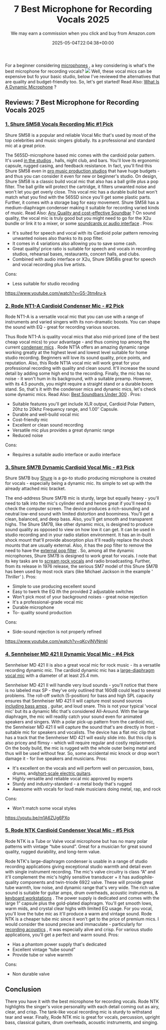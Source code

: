﻿---
author: We may earn a commission when you click and buy from Amazon.com
layout: post
title: 7 Best Microphone for Recording Vocals 2025
date: '2025-05-04T22:04:38+00:00'
categories:
- Mics
tags: []
slug: /best-microphone-for-recording-vocals/
lastmod: 2025-05-07T12:21:24+03:00
---

For a beginner considering
[microphones](https://pestpolicy.com/best-microphone-for-vocals-live-performance/)
, a key considering is what's the best microphone for recording vocals?
![](/assets/img/12/Pest-Control.jpg)
Well, these vocal mics can be expensive but fo your basic studio, below I've reviewed the alternatives that are quality and budget-friendly too.
So, let's get started! Read Also:
[What Is A Dynamic Microphone](https://pestpolicy.com/what-is-a-dynamic-microphone/)
?
## Reviews: 7 Best Microphone for Recording Vocals 2025
### [1. Shure SM58 Vocals Recording Mic #1 Pick](https://www.amazon.com/dp/B000CZ0R42/?tag=p-policy-20)
Shure SM58 is a popular and reliable Vocal Mic that's used by most of the top celebrities and music singers globally. Its a professional and standard mic at a great price.

The 565SD-microphone based mic comes with the cardioid polar pattern. It's used
[in the studios](https://pestpolicy.com/best-laptops-for-fl-studio/)
, halls, night club, and bars. You'll love its ergonomic capsule, rugged casing, and feedback resistance.
In fact, you'll find this Shure SM58 even in
[pro music production studios](https://pestpolicy.com/best-laptop-for-music-production/)
that have huge budgets - and thus you can consider it even for new or beginner's studio.
On design, Shure SM58 is a classic build vocal mic that also has a ball grille plus a pop filter. The ball grille will protect the cartridge, it filters unwanted noise and won't let you get overly close.
This vocal mic has a durable build but won't match what you find with the 565SD since you'll get some plastic parts. Further, it comes with a storage bag for easy movement.
Shure SM58 has a medium-diaphragm condenser making it suitable for recording varied kinds of music. Read Also:
[Any Quality and cost-effective Soundbar](https://pestpolicy.com/best-soundbars-for-the-money/)
?
On sound quality, the vocal mic is truly good but you might need to go for the X2u bundle or link it to a mixer, or some
[soundcards or audio interface](https://pestpolicy.com/best-sound-cards-for-music-production/)
.
Pros:
- It's suited for speech and vocal with its Cardioid polar pattern removing unwanted noises also thanks to its pop filter.
- It comes in 4 variations also allowing you to save some cash.
- Great quality/ price ratio is suitable for speech and vocals in recording studios, rehearsal bases, restaurants, concert halls, and clubs.
- Combined with audio interface or X2u, Shure SM58is great for speech and vocal recording plus live artists.

Cons:
- Less suitable for studio recoding

https://www.youtube.com/watch?v=G5-3tm4ru-k
### [2. Rode NT1-A Cardioid Condenser Mic - #2 Pick](https://www.amazon.com/dp/B002QAUOKS/?tag=p-policy-20)
Rode NT1-A is a versatile vocal mic that you can use with a range of instruments and varied singers with its non-dramatic boosts. You can shape the sound with EQ - great for recording various sources.

Thus Rode NT1-A is quality vocal mics that also mid-priced (one of the best cheap vocal mics) to your advantage - and thus coming top among the current
[condenser mics](https://pestpolicy.com/best-condenser-mics-under-300/)
.
Rode NT1A offers an amazing dynamic range working greatly at the highest level and lowest level suitable for home studio recording. Beginners will love its sound quality, price points, and reputation.
Also, this Rode NT1A vocal mic will work great for your professional recording with quality and clean sound. It'll increase the sound detail by adding some high end to the recording.
Finally, the mic has no noise - it won't hum in its background, with a suitable preamp. However, with its 4.5 pounds, you might require a straight stand or a durable boom stand.
So, that's it with the condenser mics and dynamic mics, let's check some dynamic mics.
Read Also:
[Best Soundbars Under 300](https://pestpolicy.com/best-soundbars-under-300/)
.
Pros:
- Suitable features you'll get include XLR output, Cardioid Polar Pattern, 20hz to 20khz Frequency range, and 1.00″ Capsule.
- Durable and well-build vocal mic
- Cost-friendly mic
- Excellent or clean sound recording
- Versatile mic plus provides a great dynamic range
- Reduced noise

Cons:
- Requires a suitable audio interface or audio interface

### [3. Shure SM7B Dynamic Cardioid Vocal Mic - #3 Pick](https://www.amazon.com/dp/B0002E4Z8M/?tag=p-policy-20)
Shure SM7B buy
[Shure](http://www.shure.com/)
is a go-to studio producing microphone is created for vocals - especially being a dynamic mic. Its simple to set up with the already attached mic bracket.

The end-address Shure SM7B mic is sturdy, large but equally heavy - you'll need to talk into the mic's cylinder end and hence great if you'll need to check the computer screen.
The device produces a rich-sounding and neutral low-end sound with limited distortion and boominess. You'll get a clean, balanced, and deep bass. Also, you'll get smooth and transparent highs.
The Shure SM7B, like other dynamic mics, is designed to produce sound quality as opposed to view on how low it can get. It can be used in studio recording and in your radio station environment.
It has an in-built shock mount that'll provide absorption plus it'll readily replace the shock mounts that are usually external. Also, it has the pop filter to remove the need to have the
[external pop filter](https://pestpolicy.com/best-pop-filter-for-blue-yeti/)
.
So, among all the dynamic microphones, Shure SM7B is designed to work great for vocals. I note that its key tasks are to
[scream rock vocals](https://en.wikipedia.org/wiki/Screaming_(music)#Rock_and_roll)
and radio broadcasting.
Further, from its release in 1976 release, the serious SM7 model of this Shure SM7B has been used by most rock stars (like Michael Jackson in the example '
*Thriller'*
).
Pros:
- Simple to use producing excellent sound
- Easy to twerk the EQ ith the provided 2 adjustable switches
- Won't pick most of your background noises - great noise rejection
- It's a professional-grade vocal mic
- Durable microphone
- To- quality sound production

Cons:
- Side-sound rejection is not properly refined

https://www.youtube.com/watch?v=qKcyINVNmkI
### [4. Sennheiser MD 421 II Dynamic Vocal Mic - #4 Pick](https://www.amazon.com/dp/B0002H0RBS/?tag=p-policy-20)
Sennheiser MD 421 II is also a great vocal mic for rock music - its a versatile recording dynamic mic. The cardioid dynamic mic has a
[large-diaphragm vocal mic](https://pestpolicy.com/types-of-microphones/)
with a diameter of at least 25.4 mm.

Sennheiser MD 421 II will handle very loud sounds - you'll notice that there is no labeled max SP - they've only outlined that 160dB could lead to several problems.
The roll-off switch (5-position) for bass and high SPL capacity ensures that Sennheiser MD 421 II will capture most sound sources
[including bass amps](https://pestpolicy.com/best-bass-amps-for-metal/)
, guitar, and loud snare.
This is not your typical 'vocal mic' but its a dynamic Mic that's considered All-Around. With the large diaphragm, the mic will readily catch your sound even for animated speakers and singers.
With a polar pick-up pattern from the cardioid mic, the Sennheiser MD 421 II will capture the sound that's are directly in front - suitable mic for speakers and vocalists.
The device has a flat mic clip that has a track that the Sennheiser MD 421 will easily slide into. But this clip is also pricey and flimsy - which will require regular and costly replacement.
On the body build, the mic is rugged with the whole outer being metal and thus will be used without fear. So, some accidental mic knock or drop won't damage it - for live speakers and musicians.
Pros:
- It's excellent on the vocals and will perform well on percussion, bass, drums, and[short-scale electric guitars](https://pestpolicy.com/best-short-scale-electric-guitars/).
- Highly versatile and reliable vocal mic approved by experts
- Sturdy and industry-standard - a metal body that's rugged
- Awesome with vocals for loud male musicians doing metal, rap, and rock

Cons:
- Won't match some vocal styles

https://youtu.be/m1A6ZUg6PXo
### [5. Rode NTK Cardioid Condenser Vocal Mic - #5 Pick](https://www.amazon.com/dp/B0002DUQOU/?tag=p-policy-20)
Rode NTK is a Tube or Valve vocal microphone but has no many polar patterns with vintage “tube sound”. Great for a musician for great sound quality, rugged durability, and long-term value.

Rode NTK's large-diaphragm condenser is usable in a range of studio recording applications giving exceptional studio warmth and detail even with single instrument recording.
The mic's valve circuitry is class “A” and it'll complement the mic's highly sensitive transducer + it has audiophile-quality components and twin-triode 6922 valve.
These will provide great tube warmth, low noise, and dynamic range that's very wide. The rich valve sound is suitable for guitar amps, drum overheads, acoustic instruments, &
[keyboard workstations](https://pestpolicy.com/best-keyboard-workstation/)
.
The power supply is dedicated and comes with the large 1” capsule plus the gold-plated diaphragm. You'll get smooth lows, warm mids, and crystal clear highs with limited EQ usage.
For you vocal, you'll love the tube mic as it'll produce a warm and vintage sound. Rode NTK is a cheaper tube mic since it won't get to the price of premium mics.
I would consider the sound precise and immaculate - particularly for
[recording acoustics](https://pestpolicy.com/best-mics-for-recording-acoustic-guitar/)
, it was especially alive and crisp. For various studio applications, you'll get a perfect and warm sound.
Pros:
- Has a phantom power supply that's dedicated
- Excellent vintage “tube sound”
- Provide tube or valve warmth

Cons:
- Non durable valve

## Conclusion
There you have it with the best microphone for recording vocals. Rode NTK highlights the singer's voice personality with each detail coming out as airy, clear, and crisp.
The tank-like vocal recording mic is sturdy to withstand tear and wear. Finally, Rode NTK mic is great for vocals, percussion, upright bass, classical guitars, drum overheads, acoustic instruments, and singing.